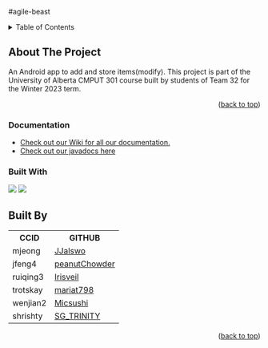 #agile-beast
<a name="readme-top"></a>

<details>
  <summary>Table of Contents</summary>
  <ol>
    <li>
      <a href="#about-the-project">About The Project</a>
      <ul>
        <li><a href="#Documentation">Documentation</a></li>
        <li><a href="#built-with">Built With</a></li>
      </ul>
    </li>
    <li><a href="#Built-By">Built By</a></li>
  </ol>
</details>


## About The Project
An Android app to add and store items(modify). This project is part of the University of Alberta CMPUT 301 course built by students of Team 32 for the Winter 2023 term.
<p align="right">(<a href="#readme-top">back to top</a>)</p>

### Documentation
- <a name ="Documentation" href = "https://github.com/CMPUT301F23T29/agile-beast/wiki">Check out our Wiki for all our documentation.</a>
- <a href = ""> Check out our javadocs here </a>

### Built With
<img src = "https://img.shields.io/badge/Android-3DDC84?style=for-the-badge&logo=android&logoColor=white"/> <img src = "https://img.shields.io/badge/Java-ED8B00?style=for-the-badge&logo=openjdk&logoColor=white" />

<!-- TEAM -->
## Built By
<a name="Built-By"></a>
<table>
  <tr>
     <th>CCID</th>
     <th> GITHUB</th>
  </tr>
  <tr>
    <td>mjeong</td>
    <td><a href="https://github.com/JJalswo">JJalswo</a></td>
  </tr>
  <tr>
    <td>jfeng4</td>
    <td><a href="https://github.com/peanutChowder">peanutChowder</a></td>
  </tr>
  <tr>
    <td>ruiqing3</td>
    <td><a href="https://github.com/Irisveil">Irisveil</a></td>
  </tr>
  <tr>
    <td>trotskay</td>
    <td><a href="https://github.com/mariat798">mariat798</a></td>
  </tr>
  <tr>
    <td>wenjian2</td>
    <td><a href="https://github.com/Micsushi">Micsushi</a></td>
  </tr>
  <tr>
    <td>shrishty</td>
    <td><a href="https://github.com/SG-TRINITY">SG_TRINITY</a></td>
  </tr>
</table>

<p align="right">(<a href="#readme-top">back to top</a>)</p>

